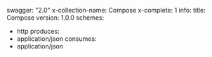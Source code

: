 swagger: "2.0"
x-collection-name: Compose
x-complete: 1
info:
  title: Compose
  version: 1.0.0
schemes:
- http
produces:
- application/json
consumes:
- application/json